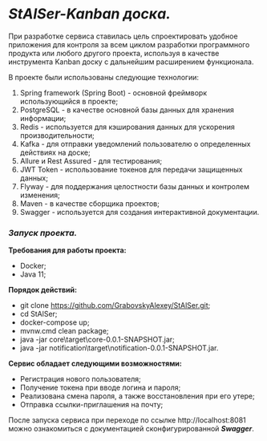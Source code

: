 # **_StAlSer-Kanban доска._**

При разработке сервиса ставилась цель спроектировать удобное приложения для контроля за всем циклом разработки программного продукта или любого другого проекта, используя в качестве инструмента Kanban доску с дальнейшим расширением функционала.

В проекте были использованы следующие технологии:
1. Spring framework (Spring Boot) - основной фреймворк использующийся в проекте;
2. PostgreSQL - в качестве основной базы данных для хранения информации;
3. Redis - используется для кэширования данных для ускорения производительности;
4. Kafka - для отправки уведомлений пользователю о определенных действиях на доске;
5. Allure и Rest Assured - для тестирования;
6. JWT Token - использование токенов для передачи защищенных данных;
7. Flyway - для поддержания целостности базы данных и контролем изменения;
8. Maven - в качестве сборщика проектов;
9. Swagger - используется для создания интерактивной документации.

### **_Запуск проекта._**

**Требования для работы проекта:**

- Docker;
- Java 11;

**Порядок действий:**

- git clone https://github.com/GrabovskyAlexey/StAlSer.git;
- cd StAlSer;
- docker-compose up;
- mvnw.cmd clean package;
- java -jar core\target\core-0.0.1-SNAPSHOT.jar;
- java -jar notification\target\notification-0.0.1-SNAPSHOT.jar.

**Сервис обладает следующими возможностями:**

- Регистрация нового пользователя;
- Получение токена при вводе логина и пароля;
- Реализована смена пароля, а также восстановления при его утере;
- Отправка ссылки-приглашения на почту;

После запуска сервиса при переходе по ссылке http://localhost:8081 можно ознакомиться с документацией сконфигурированной **_Swagger_**.
